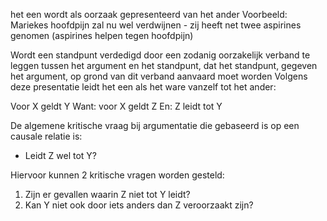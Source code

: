 het een wordt als oorzaak gepresenteerd van het ander Voorbeeld: Mariekes hoofdpijn zal nu wel verdwijnen - zij heeft net twee aspirines genomen (aspirines helpen tegen hoofdpijn)

Wordt een standpunt verdedigd door een zodanig oorzakelijk verband te leggen tussen het argument en het standpunt, dat het standpunt, gegeven het argument, op grond van dit verband aanvaard moet worden 
Volgens deze presentatie leidt het een als het ware vanzelf tot het ander: 

Voor X geldt Y 
Want: voor X geldt Z 
En: Z leidt tot Y 

De algemene kritische vraag bij argumentatie die gebaseerd is op een causale relatie is: 
- Leidt Z wel tot Y? 

Hiervoor kunnen 2 kritische vragen worden gesteld: 
1. Zijn er gevallen waarin Z niet tot Y leidt? 
2. Kan Y niet ook door iets anders dan Z veroorzaakt zijn?